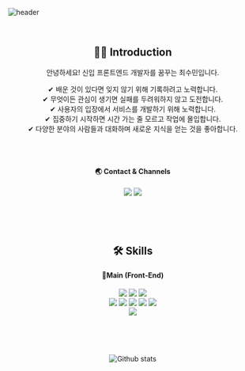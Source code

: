 ![header](https://capsule-render.vercel.app/api?type=waving&color=auto&height=300&section=header&text=Welcome!😊&desc=This%20is%20Sumin%20playground.%20&fontSize=90&descSize=30&fontColor=ffffff&fontAlignY=40)

<br>


<div align=center>
  <h2>💁‍♂️ Introduction</h2>
  <p>안녕하세요! 신입 프론트엔드 개발자를 꿈꾸는 최수민입니다.</p>
  <span>✔ 배운 것이 있다면 잊지 않기 위해 기록하려고 노력합니다.</span>
  <br>
  <span>✔ 무엇이든 관심이 생기면 실패를 두려워하지 않고 도전합니다.</span>
  <br>
  <span>✔ 사용자의 입장에서 서비스를 개발하기 위해 노력합니다.</span>
  <br>
  <span>✔ 집중하기 시작하면 시간 가는 줄 모르고 작업에 몰입합니다.</span>
  <br>
  <span>✔ 다양한 분야의 사람들과 대화하며 새로운 지식을 얻는 것을 좋아합니다.</span>
  
  <br><br>
  
  <h4>🌏 Contact & Channels</h4>
  <img src="https://img.shields.io/badge/xhem159@gmail.com-EA4335?style=flat&logo=Gmail&logoColor=white" />
  <a href="https://dsuumb.tistory.com" target="_blank">
    <img src="https://img.shields.io/badge/Blog-EA5220?style=flat&logo=Tistory&logoColor=white" />
  </a>
</div>

<br><br><br>

<div align=center>
  <h2>🛠️ Skills</h2>
  <h4>🌱Main (Front-End)</h4>
  <img src="https://img.shields.io/badge/javascript-F7DF1E?style=for-the-badge&logo=JavaScript&logoColor=white" />
  <img src="https://img.shields.io/badge/html-E34F26?style=for-the-badge&logo=HTML5&logoColor=white" />
  <img src="https://img.shields.io/badge/css-1572B6?style=for-the-badge&logo=CSS3&logoColor=white" />
  <br>
  <img src="https://img.shields.io/badge/react-61DAFB?style=for-the-badge&logo=React&logoColor=white" />
  <img src="https://img.shields.io/badge/next.js-000000?style=for-the-badge&logo=Next.js&logoColor=white" />
  <img src="https://img.shields.io/badge/typescript-3178C6?style=for-the-badge&logo=TypeScript&logoColor=white" />
  <img src="https://img.shields.io/badge/redux-764ABC?style=for-the-badge&logo=Redux&logoColor=white" />
  <img src="https://img.shields.io/badge/redux%20saga-999999?style=for-the-badge&logo=Redux-Saga&logoColor=white" />
  <br>
  <img src="https://img.shields.io/badge/styled%20components-DB7093?style=for-the-badge&logo=styled-components&logoColor=white" />
</div>

<br><br><br>

<div align=center>

  ![Github stats](https://github-readme-stats-tnals545.vercel.app/api?username=tnals545)
  
</div>

<!--
**tnals545/tnals545** is a ✨ _special_ ✨ repository because its `README.md` (this file) appears on your GitHub profile.

Here are some ideas to get you started:

- 🔭 I’m currently working on ...
- 🌱 I’m currently learning ...
- 👯 I’m looking to collaborate on ...
- 🤔 I’m looking for help with ...
- 💬 Ask me about ...
- 📫 How to reach me: ...
- 😄 Pronouns: ...
- ⚡ Fun fact: ...
-->
